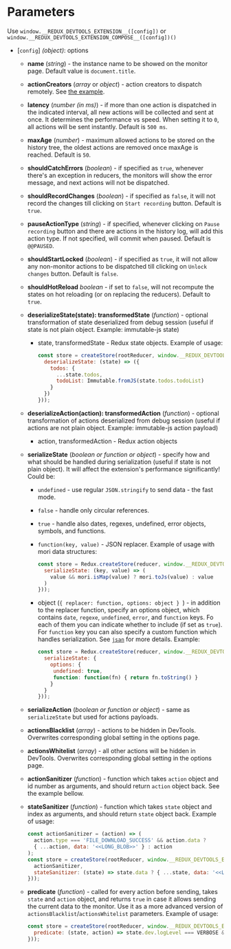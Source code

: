 # Parameters

Use `window.__REDUX_DEVTOOLS_EXTENSION__([config])` or `window.__REDUX_DEVTOOLS_EXTENSION_COMPOSE__([config])()`
- [`config`] *(object)*: options
  - **name** (*string*) - the instance name to be showed on the monitor page. Default value is `document.title`.
  - **actionCreators** (*array* or *object*) - action creators to dispatch remotely. See [the example](https://github.com/zalmoxisus/redux-devtools-extension/commit/477e69d8649dfcdc9bf84dd45605dab7d9775c03).
  - **latency** (*number (in ms)*) - if more than one action is dispatched in the indicated interval, all new actions will be collected and sent at once. It determines the performance vs speed. When setting it to `0`, all actions will be sent instantly. Default is `500 ms`.
  - **maxAge** (*number*) - maximum allowed actions to be stored on the history tree, the oldest actions are removed once maxAge is reached. Default is `50`.
  - **shouldCatchErrors** (*boolean*) - if specified as `true`, whenever there's an exception in reducers, the monitors will show the error message, and next actions will not be dispatched.
  - **shouldRecordChanges** (*boolean*) - if specified as `false`, it will not record the changes till clicking on `Start recording` button. Default is `true`.
  - **pauseActionType** (*string*) - if specified, whenever clicking on `Pause recording` button and there are actions in the history log, will add this action type. If not specified, will commit when paused. Default is `@@PAUSED`.
  - **shouldStartLocked** (*boolean*) - if specified as `true`, it will not allow any non-monitor actions to be dispatched till clicking on `Unlock changes` button. Default is `false`.
  - **shouldHotReload** *boolean* - if set to `false`, will not recompute the states on hot reloading (or on replacing the reducers). Default to `true`.
  - **deserializeState(state): transformedState** (*function*) - optional transformation of state deserialized from debug session (useful if state is not plain object. Example: immutable-js state)
    - state, transformedState - Redux state objects.
      Example of usage:
      
      ```js
      const store = createStore(rootReducer, window.__REDUX_DEVTOOLS_EXTENSION__ && window.__REDUX_DEVTOOLS_EXTENSION__({
        deserializeState: (state) => ({
          todos: {
            ...state.todos,
            todoList: Immutable.fromJS(state.todos.todoList)
          }
        })
      }));
      ```
  - **deserializeAction(action): transformedAction** (*function*) - optional transformation of actions deserialized from debug session (useful if actions are not plain object. Example: immutable-js action payload)
    - action, transformedAction - Redux action objects
  - **serializeState** (*boolean or function or object*) - specify how and what should be handled during serialization (useful if state is not plain object). It will affect the extension's performance significantly!
  Could be:
    - `undefined` - use regular `JSON.stringify` to send data - the fast mode.
    - `false` - handle only circular references.
    - `true` - handle also dates, regexes, undefined, error objects, symbols, and functions.
    - `function(key, value)` - JSON replacer. Example of usage with mori data structures:
      
      ```js
      const store = Redux.createStore(reducer, window.__REDUX_DEVTOOLS_EXTENSION__ && window.__REDUX_DEVTOOLS_EXTENSION__({
        serializeState: (key, value) => (
          value && mori.isMap(value) ? mori.toJs(value) : value
        )
      }));
      ```

    - object (`{ replacer: function, options: object } `) - in addition to the replacer function, specify an options object, which contains `date`, `regexe`, `undefined`, `error`, and `function` keys. Fo each of them you can indicate whether to include (if set as `true`). For `function` key you can also specify a custom function which handles serialization. See [`jsan`](https://github.com/kolodny/jsan) for more details. Example:
      ```js
      const store = Redux.createStore(reducer, window.__REDUX_DEVTOOLS_EXTENSION__ && window.__REDUX_DEVTOOLS_EXTENSION__({
        serializeState: { 
          options: {
           undefined: true,
           function: function(fn) { return fn.toString() }
          }
        }
      }));
      ```       

  - **serializeAction** (*boolean or function or object*) - same as `serializeState` but used for actions payloads.
  - **actionsBlacklist** (*array*) - actions to be hidden in DevTools. Overwrites corresponding global setting in the options page.
  - **actionsWhitelist** (*array*) - all other actions will be hidden in DevTools. Overwrites corresponding global setting in the options page.
  - **actionSanitizer** (*function*) - function which takes `action` object and id number as arguments, and should return `action` object back. See the example bellow.
  - **stateSanitizer** (*function*) - function which takes `state` object and index as arguments, and should return `state` object back.
      Example of usage:
      
      ```js
      const actionSanitizer = (action) => (
        action.type === 'FILE_DOWNLOAD_SUCCESS' && action.data ?
        { ...action, data: '<<LONG_BLOB>>' } : action
      );
      const store = createStore(rootReducer, window.__REDUX_DEVTOOLS_EXTENSION__ && window.__REDUX_DEVTOOLS_EXTENSION__({
        actionSanitizer,
        stateSanitizer: (state) => state.data ? { ...state, data: '<<LONG_BLOB>>' } : state
      }));
      ```
  - **predicate** (*function*) - called for every action before sending, takes `state` and `action` object, and returns `true` in case it allows sending the current data to the monitor. Use it as a more advanced version of `actionsBlacklist`/`actionsWhitelist` parameters.
      Example of usage:
      
      ```js
      const store = createStore(rootReducer, window.__REDUX_DEVTOOLS_EXTENSION__ && window.__REDUX_DEVTOOLS_EXTENSION__({
        predicate: (state, action) => state.dev.logLevel === VERBOSE && !action.forwarded
      }));
      ```
